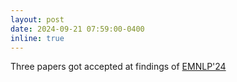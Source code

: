 ```yaml
---
layout: post
date: 2024-09-21 07:59:00-0400
inline: true
---
```



Three papers got accepted at findings of [EMNLP'24]()